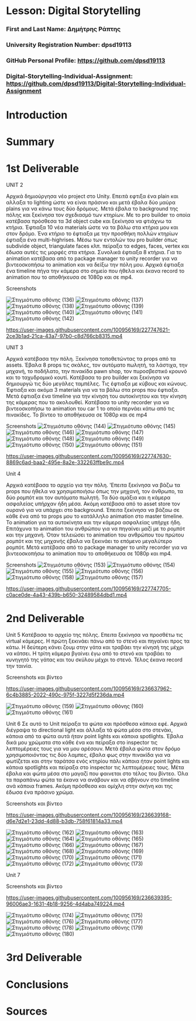 # Lesson: Digital Storytelling

### First and Last Name: Δημήτρης Ράπτης 
### University Registration Number: dpsd19113
### GitHub Personal Profile: https://github.com/dpsd19113
### Digital-Storytelling-Individual-Assignment: https://github.com/dpsd19113/Digital-Storytelling-Individual-Assignment

# Introduction



# Summary


# 1st Deliverable
UNIT 2

Αρχικά δημιούργησα νέο project στο Unity. Επειτά εφτιξα ένα plain και αλλαξα το lighting ώστε να είναι πράσινο και μετά έβαλα δύο μαύρα plains για να κάνω τους δύο δρόμους. Μετά έβαλα το background της πόλης και ξεκίνησα τον σχεδιασμό των κτηρίων. Με το pro builder το οποία κατέβασα πρόσθεσα τα 3d object cube και ξεκίνησα να φτιάχνω τα κτήρια. Έφτιαξα 10 νέα materials ώστε να τα βάλω στα κτήρια μου και στον δρόμο. Ένα κτήριο το έφτιαξα με την προσθήκη πολλών κτηρίων έφτιαξα ένα multi-highrises. Μέσω των εντολών του pro builder όπως subdivide object, triangulate faces κλπ. πείραξα τα edges, faces, vertex και έδωσα αυτές τις μορφές στα κτήρια. Συνολικά έφτιαξα 8 κτήρια. Για το animation κατέβασα από το package manager το unity recorder για να βιντεοσκοπήσω το animation και να δείξω την πόλη μου. Αρχικά έφτιαξα ένα timeline πήγα την κάμερα στο σημείο που ήθελα και έκανα record το animation που το αποθήκευσα σε 1080p και σε mp4.

Screenshots

![Στιγμιότυπο οθόνης (136)](https://user-images.githubusercontent.com/100956169/225052902-fece5bc6-e070-40f6-8914-c20f98d6a31b.png)
![Στιγμιότυπο οθόνης (137)](https://user-images.githubusercontent.com/100956169/225052924-67e9897d-67f3-4a93-9d7d-a028c16b14be.png)
![Στιγμιότυπο οθόνης (138)](https://user-images.githubusercontent.com/100956169/225052934-85b50e5e-99b0-493d-803b-c85f291dee80.png)
![Στιγμιότυπο οθόνης (139)](https://user-images.githubusercontent.com/100956169/225052947-72142ca0-ff2c-4add-9b70-7fdfaac90020.png)
![Στιγμιότυπο οθόνης (140)](https://user-images.githubusercontent.com/100956169/225052958-5b93e3c2-2f91-4a19-92d4-92394dcfbcb8.png)
![Στιγμιότυπο οθόνης (141)](https://user-images.githubusercontent.com/100956169/225052974-446fb5e3-f8e6-4a9f-8ef5-6375555422ba.png)
![Στιγμιότυπο οθόνης (142)](https://user-images.githubusercontent.com/100956169/225052998-2f899d0a-71d5-41e0-b122-59e5342d2f0f.png)


https://user-images.githubusercontent.com/100956169/227747621-2ce3b1ad-21ca-43a7-97b0-c8d766cb8315.mp4


UNIT 3

Αρχικά κατέβασα την πόλη. Ξεκίνησα τοποθετώντας τα props από τα assets. Έβαλα 8 props τις σκάλες, τον αυτόματο πωλητή, τα λάστιχα, την μηχανή, το ποδήλατο, την πινακίδα pawn shop, τον πυροσβεστικό κρουνό και το ταχυδρομικό κουτί. Κατέβασα το pro builder και ξεκίνησα να δημιουργώ τις δύο μεγάλες ταμπέλες. Τις έφτιαξα με κύβους και κώνους. Έφτιαξα και ακόμα 3 materials για να τα βάλω στα props που έφτιαξα. Μετά έφτιαξα ένα timeline για την κίνηση του αυτοκίνητου και την κίνηση της κάμερας που το ακολουθεί. Κατέβασα το unity recorder για να βιντεοσκοπήσω το animation του car 1 το οποίο περνάει κάτω από τις πινακίδες. Το βίντεο το αποθήκευσα σε 1080ρ και σε mp4 

Screenshots
![Στιγμιότυπο οθόνης (144)](https://user-images.githubusercontent.com/100956169/225289764-ad26c89b-6e3c-4a41-9e24-b9a7782de165.png)
![Στιγμιότυπο οθόνης (145)](https://user-images.githubusercontent.com/100956169/225289778-f874d08d-8dbe-4e9f-9e18-25485325bb6a.png)
![Στιγμιότυπο οθόνης (146)](https://user-images.githubusercontent.com/100956169/225289783-bc363624-6c58-4044-a728-50f4011f7e41.png)
![Στιγμιότυπο οθόνης (147)](https://user-images.githubusercontent.com/100956169/225289789-83e511e1-eeb3-4427-8fd5-955e0ee7da50.png)
![Στιγμιότυπο οθόνης (148)](https://user-images.githubusercontent.com/100956169/225289803-170357cf-9e7e-4f27-a333-5a37d7d905ff.png)
![Στιγμιότυπο οθόνης (149)](https://user-images.githubusercontent.com/100956169/225289816-cc6f4972-7dce-44ca-8d69-b27e7e1f0254.png)
![Στιγμιότυπο οθόνης (150)](https://user-images.githubusercontent.com/100956169/225289828-45c8c081-1ec2-46e7-9ca6-0a59c1a0f970.png)
![Στιγμιότυπο οθόνης (151)](https://user-images.githubusercontent.com/100956169/225289835-611eb192-52a4-4006-96da-703f0d8f9fee.png)


https://user-images.githubusercontent.com/100956169/227747630-8869c6ad-baa2-495e-8a2e-332263ffbe9c.mp4


Unit 4

Αρχικά κατέβασα το αρχείο για την πόλη. 'Επειτα ξεκίνησα να βάζω τα props που ήθελα να χρησιμοποιήσω όπως την μηχανή, τον άνθρωπο, τα δύο ρομπότ και τον αυτόματο πωλητή. Τα δύο αμάξια και η κάμερα ασφαλείας υπήρχαν ήδη μέσα. Ακόμη κατέβασα από το asset store τον ουρανό για να υπάρχει στο background. Έπειτα ξεκίνησα να βάζαω σε κάθε ένα από τα props μου το κατάλληλο animation στο master timeline. Το animation για τα αυτοκίνητα και την κάμερα ασφαλείας υπήρχε ήδη. Επιτάχυνα το animation του ανθρώπου για να πηγαίνει μαζί με το ρομπότ και την μηχανή. Όταν τελειώσει το animation του ανθρώπου του πρώτου ρομπότ και της μηχανής έβαλα να ξεκινάει το επόμενο μεγαλύτερο ρομπότ. Μετά κατέβασα από το package manager το unity recorder για να βιντεοσκοπήσω το animation που το αποθήκευσα σε 1080p και mp4.

Screenshots
![Στιγμιότυπο οθόνης (153)](https://user-images.githubusercontent.com/100956169/227173657-0131d545-329a-43f1-88e4-68b65702dded.png)
![Στιγμιότυπο οθόνης (154)](https://user-images.githubusercontent.com/100956169/227173677-f77b643e-9080-47b2-9509-cde549507cf4.png)
![Στιγμιότυπο οθόνης (155)](https://user-images.githubusercontent.com/100956169/227173708-09786ef2-dbef-4db5-a50d-358f3c3e0b87.png)
![Στιγμιότυπο οθόνης (156)](https://user-images.githubusercontent.com/100956169/227173734-e2726942-1ff3-4864-9f63-6d1fba675ede.png)
![Στιγμιότυπο οθόνης (158)](https://user-images.githubusercontent.com/100956169/227173839-76cbc8c5-655e-4822-a621-f55f3d0e7cbb.png)
![Στιγμιότυπο οθόνης (157)](https://user-images.githubusercontent.com/100956169/227173850-886f76ca-b125-4b9f-ad6d-b6cfa804082b.png)



https://user-images.githubusercontent.com/100956169/227747705-c0ace0de-4a43-439b-b650-32489584dbd1.mp4



# 2nd Deliverable
Unit 5
Κατέβασα το αρχείο της πόλης. Επειτα ξεκίνησα να προσθέτω τις virtual κάμερες. Η πρώτη ξεκινάει πάνω από το στενό και πηγαίνει προς τα κάτω. Η δεύτερη κάνει ζουμ στην γάτα και τραβάει την κίνησή της μέχρι να κάτσει. Η τρίτη κάμερα βγαίνει έγω από το στενό και τραβάει το κυνηγητό της γάτας και του σκύλου μέχρι το στενό. Τέλος έκανα record την ταινία.

Screenshots και βίντεο 

https://user-images.githubusercontent.com/100956169/236637962-6c4b3885-2022-490c-975f-3227d5f236da.mp4

![Στιγμιότυπο οθόνης (159)](https://user-images.githubusercontent.com/100956169/236638001-159890de-0c54-4f9d-a0ad-f30211b4d38d.png)
![Στιγμιότυπο οθόνης (160)](https://user-images.githubusercontent.com/100956169/236638008-be2ed801-82a1-41ab-aa91-9c193b578c40.png)
![Στιγμιότυπο οθόνης (161)](https://user-images.githubusercontent.com/100956169/236638017-4bb7cdea-352e-4523-9a73-aa41d6ef9dc6.png)

Unit 6
Σε αυτό το Unit πείραξα τα φώτα και πρόσθεσα κάποια εφέ. Αρχικά διέγραψα το directional light και άλλαξα τά φώτα μέσα στο στενάκι, κάποια από τα φώτα αυτά ήταν point lights και κάποια spotlights. Έβαλα δικά μου χρώματα στο κάθε ένα και πείραξα στο inspector τις λεπτομέρειες τους για να μου αρέσουν. Μετά έβαλα φώτα στον δρόμο χρησιμοποιόντας τις δύο λαμπες, έβαλα φως στην πινακίδα για να φωτίζεται και στην ταράτσα ενός κτηρίου πάλι κάποια ήταν point lights και κάποια spotlights και πείραξα στο inspector τις λεπτομέρειες τους. Μέτα έβαλα και φώτα μέσα στο μαγαζί που φαινεται στο τέλος του βίντεο. Όλα τα παραπάνω φώτα τα έκανα να ανάβουν και να σβήνουν στο timeline ανά κάποια frames. Ακόμη πρόσθεσα και ομίχλη στην σκήνη και της έδωσα ένα πράσινο χρώμα.


Screenshots και βίντεο 

https://user-images.githubusercontent.com/100956169/236639168-d6e7d2e1-23dd-4d88-b3db-758f61814a33.mp4

![Στιγμιότυπο οθόνης (162)](https://user-images.githubusercontent.com/100956169/236639196-6556ca1c-ebd4-42fb-bd1e-84d3900391b1.png)
![Στιγμιότυπο οθόνης (163)](https://user-images.githubusercontent.com/100956169/236639198-1af81c1c-1243-4b3a-8e13-fdd512ee1eff.png)
![Στιγμιότυπο οθόνης (164)](https://user-images.githubusercontent.com/100956169/236639204-2d4b4887-cea6-4c25-be7f-e371b1c515cb.png)
![Στιγμιότυπο οθόνης (165)](https://user-images.githubusercontent.com/100956169/236639212-d81f3265-aab6-418d-acc5-8b6bc44d3fe1.png)
![Στιγμιότυπο οθόνης (166)](https://user-images.githubusercontent.com/100956169/236639215-b77953cb-c12d-486b-9c01-bdd3595d2c06.png)
![Στιγμιότυπο οθόνης (167)](https://user-images.githubusercontent.com/100956169/236639234-08287500-5ac1-4f1a-b8ce-f054b4ac9c5f.png)
![Στιγμιότυπο οθόνης (168)](https://user-images.githubusercontent.com/100956169/236639238-ed9396ae-3bc8-47ad-8043-b2f1227d0e63.png)
![Στιγμιότυπο οθόνης (169)](https://user-images.githubusercontent.com/100956169/236639240-4f6fc315-e9eb-4761-b8b6-bfe956cb3f19.png)
![Στιγμιότυπο οθόνης (170)](https://user-images.githubusercontent.com/100956169/236639242-000f4035-b00f-49b3-89f1-b44cb32ede4d.png)
![Στιγμιότυπο οθόνης (171)](https://user-images.githubusercontent.com/100956169/236639246-0415950f-9245-4dd3-b5a4-20146b01976b.png)
![Στιγμιότυπο οθόνης (172)](https://user-images.githubusercontent.com/100956169/236639250-459c2169-b84c-4d8e-a130-aa44a10e976e.png)
![Στιγμιότυπο οθόνης (173)](https://user-images.githubusercontent.com/100956169/236639254-26496d17-b535-4b03-879b-345557cde875.png)

Unit 7



Screenshots και βίντεο 

https://user-images.githubusercontent.com/100956169/236639395-96006ae3-1631-4b18-9256-4d4aba749224.mp4

![Στιγμιότυπο οθόνης (174)](https://user-images.githubusercontent.com/100956169/236639430-adec60ef-e9e7-41a9-81b2-f4f0373fa50e.png)
![Στιγμιότυπο οθόνης (175)](https://user-images.githubusercontent.com/100956169/236639433-ffb368e7-27dd-4e2f-85c1-49d5cfe6e75e.png)
![Στιγμιότυπο οθόνης (176)](https://user-images.githubusercontent.com/100956169/236639437-ecdd0037-b488-4690-8f96-4e7c49952d9d.png)
![Στιγμιότυπο οθόνης (177)](https://user-images.githubusercontent.com/100956169/236639439-2258e514-cb94-48e0-83df-4b2010987717.png)
![Στιγμιότυπο οθόνης (178)](https://user-images.githubusercontent.com/100956169/236639442-c7fd89d7-7b24-40bf-a1e9-1a5ec7d77898.png)
![Στιγμιότυπο οθόνης (179)](https://user-images.githubusercontent.com/100956169/236639444-5f063f0b-d763-4183-a605-ac43dda9e71b.png)
![Στιγμιότυπο οθόνης (180)](https://user-images.githubusercontent.com/100956169/236639447-7a0af8d5-70dc-4495-9dd6-6eb83281d4e8.png)





# 3rd Deliverable 


# Conclusions


# Sources
